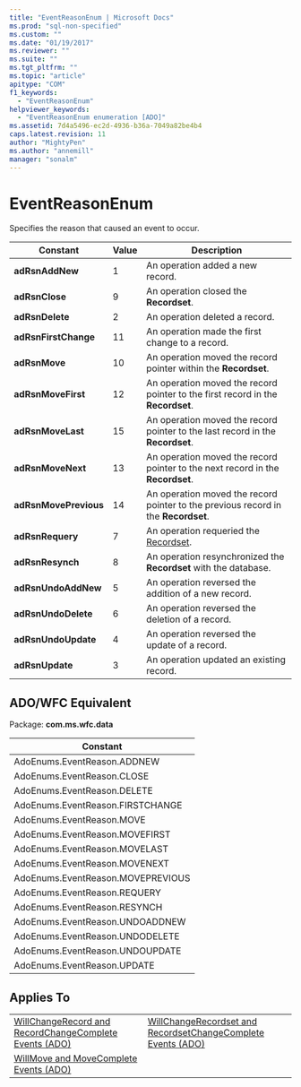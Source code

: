 ```yaml
---
title: "EventReasonEnum | Microsoft Docs"
ms.prod: "sql-non-specified"
ms.custom: ""
ms.date: "01/19/2017"
ms.reviewer: ""
ms.suite: ""
ms.tgt_pltfrm: ""
ms.topic: "article"
apitype: "COM"
f1_keywords: 
  - "EventReasonEnum"
helpviewer_keywords: 
  - "EventReasonEnum enumeration [ADO]"
ms.assetid: 7d4a5496-ec2d-4936-b36a-7049a82be4b4
caps.latest.revision: 11
author: "MightyPen"
ms.author: "annemill"
manager: "sonalm"
---
```

# EventReasonEnum
Specifies the reason that caused an event to occur.  
  
|Constant|Value|Description|  
|--------------|-----------|-----------------|  
|**adRsnAddNew**|1|An operation added a new record.|  
|**adRsnClose**|9|An operation closed the **Recordset**.|  
|**adRsnDelete**|2|An operation deleted a record.|  
|**adRsnFirstChange**|11|An operation made the first change to a record.|  
|**adRsnMove**|10|An operation moved the record pointer within the **Recordset**.|  
|**adRsnMoveFirst**|12|An operation moved the record pointer to the first record in the **Recordset**.|  
|**adRsnMoveLast**|15|An operation moved the record pointer to the last record in the **Recordset**.|  
|**adRsnMoveNext**|13|An operation moved the record pointer to the next record in the **Recordset**.|  
|**adRsnMovePrevious**|14|An operation moved the record pointer to the previous record in the **Recordset**.|  
|**adRsnRequery**|7|An operation requeried the [Recordset](../../../ado/reference/ado-api/recordset-object-ado.md).|  
|**adRsnResynch**|8|An operation resynchronized the **Recordset** with the database.|  
|**adRsnUndoAddNew**|5|An operation reversed the addition of a new record.|  
|**adRsnUndoDelete**|6|An operation reversed the deletion of a record.|  
|**adRsnUndoUpdate**|4|An operation reversed the update of a record.|  
|**adRsnUpdate**|3|An operation updated an existing record.|  
  
## ADO/WFC Equivalent  
 Package: **com.ms.wfc.data**  
  
|Constant|  
|--------------|  
|AdoEnums.EventReason.ADDNEW|  
|AdoEnums.EventReason.CLOSE|  
|AdoEnums.EventReason.DELETE|  
|AdoEnums.EventReason.FIRSTCHANGE|  
|AdoEnums.EventReason.MOVE|  
|AdoEnums.EventReason.MOVEFIRST|  
|AdoEnums.EventReason.MOVELAST|  
|AdoEnums.EventReason.MOVENEXT|  
|AdoEnums.EventReason.MOVEPREVIOUS|  
|AdoEnums.EventReason.REQUERY|  
|AdoEnums.EventReason.RESYNCH|  
|AdoEnums.EventReason.UNDOADDNEW|  
|AdoEnums.EventReason.UNDODELETE|  
|AdoEnums.EventReason.UNDOUPDATE|  
|AdoEnums.EventReason.UPDATE|  
  
## Applies To  
  
|||  
|-|-|  
|[WillChangeRecord and RecordChangeComplete Events (ADO)](../../../ado/reference/ado-api/willchangerecord-and-recordchangecomplete-events-ado.md)|[WillChangeRecordset and RecordsetChangeComplete Events (ADO)](../../../ado/reference/ado-api/willchangerecordset-and-recordsetchangecomplete-events-ado.md)|  
|[WillMove and MoveComplete Events (ADO)](../../../ado/reference/ado-api/willmove-and-movecomplete-events-ado.md)||